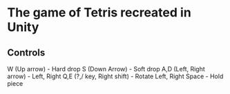 # The game of Tetris recreated in Unity


## Controls
W (Up arrow) - Hard drop
S (Down Arrow) - Soft drop
A,D (Left, Right arrow) - Left, Right
Q,E (?,/ key, Right shift) - Rotate Left, Right
Space - Hold piece
